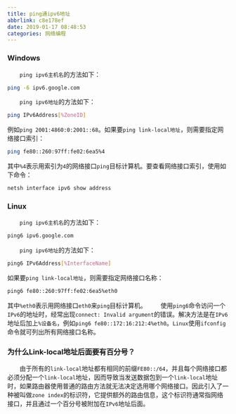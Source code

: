 ```yaml
---
title: ping通ipv6地址
abbrlink: c8e178ef
date: 2019-01-17 08:48:53
categories: 网络编程
---
```

### Windows

&emsp;&emsp;`ping ipv6主机名`的方法如下：<!--more-->

``` bash
ping -6 ipv6.google.com
```

&emsp;&emsp;`ping ipv6地址`的方法如下：

``` bash
ping IPv6Address[%ZoneID]
```

例如`ping 2001:4860:0:2001::68`。如果要`ping link-local地址`，则需要指定网络接口索引：

``` bash
ping fe80::260:97ff:fe02:6ea5%4
```

其中`%4`表示用索引为`4`的网络接口`ping`目标计算机。要查看网络接口索引，使用如下命令：

``` bash
netsh interface ipv6 show address
```

### Linux

&emsp;&emsp;`ping ipv6主机名`的方法如下：

``` bash
ping6 ipv6.google.com
```

&emsp;&emsp;`ping ipv6地址`的方法如下：

``` bash
ping6 IPv6Address[%InterfaceName]
```

如果要`ping link-local地址`，则需要指定网络接口名称：

``` bash
ping6 fe80::260:97ff:fe02:6ea5%eth0
```

其中`%eth0`表示用网络接口`eth0`来`ping`目标计算机。
&emsp;&emsp;使用`ping6`命令访问一个`IPv6`的地址时，经常出现`connect: Invalid argument`的错误。解决方法是在`IPv6`地址后加上`%设备名`，例如`ping6 fe80::172:16:212:4%eth0`。`Linux`使用`ifconfig`命令就可列出所有网络接口名称。

### 为什么Link-local地址后面要有百分号？

&emsp;&emsp;由于所有的`link-local`地址都有相同的前缀`FE80::/64`，并且每个网络接口都必须分配一个`link-local`地址，因而导致当发送数据包到一个`link-local`地址时，如果路由器使用普通的路由方法就无法决定选用哪个网络接口。因此引入了一种被叫做`zone index`的标识符，它提供额外的路由信息，这个标识符通常指网络接口，并且通过一个百分号被附加在`IPv6`地址后面。